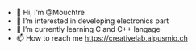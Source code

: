 - 👋 Hi, I’m @Mouchtre
- 👀 I’m interested in developing electronics part
- 🌱 I’m currently learning C and C++ langage
- 📫 How to reach me https://creativelab.alpusmio.ch


